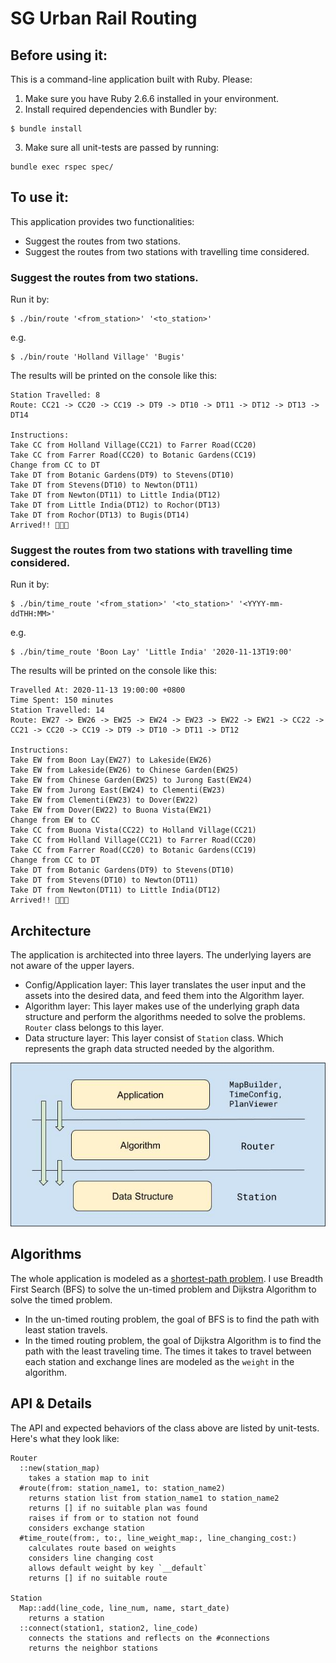 # SG Urban Rail Routing

## Before using it:

This is a command-line application built with Ruby. Please:

1. Make sure you have Ruby 2.6.6 installed in your environment.
2. Install required dependencies with Bundler by:

```
$ bundle install
```

3. Make sure all unit-tests are passed by running:

```
bundle exec rspec spec/
```

## To use it:

This application provides two functionalities:

- Suggest the routes from two stations.
- Suggest the routes from two stations with travelling time considered.


### Suggest the routes from two stations.

Run it by:

```
$ ./bin/route '<from_station>' '<to_station>'
```

e.g.

```
$ ./bin/route 'Holland Village' 'Bugis'
```

The results will be printed on the console like this:

```
Station Travelled: 8
Route: CC21 -> CC20 -> CC19 -> DT9 -> DT10 -> DT11 -> DT12 -> DT13 -> DT14

Instructions:
Take CC from Holland Village(CC21) to Farrer Road(CC20)
Take CC from Farrer Road(CC20) to Botanic Gardens(CC19)
Change from CC to DT
Take DT from Botanic Gardens(DT9) to Stevens(DT10)
Take DT from Stevens(DT10) to Newton(DT11)
Take DT from Newton(DT11) to Little India(DT12)
Take DT from Little India(DT12) to Rochor(DT13)
Take DT from Rochor(DT13) to Bugis(DT14)
Arrived!! 🥳🥳🥳
```

### Suggest the routes from two stations with travelling time considered.

Run it by:

```
$ ./bin/time_route '<from_station>' '<to_station>' '<YYYY-mm-ddTHH:MM>'
```

e.g.

```
$ ./bin/time_route 'Boon Lay' 'Little India' '2020-11-13T19:00'
```

The results will be printed on the console like this:

```
Travelled At: 2020-11-13 19:00:00 +0800
Time Spent: 150 minutes
Station Travelled: 14
Route: EW27 -> EW26 -> EW25 -> EW24 -> EW23 -> EW22 -> EW21 -> CC22 -> CC21 -> CC20 -> CC19 -> DT9 -> DT10 -> DT11 -> DT12

Instructions:
Take EW from Boon Lay(EW27) to Lakeside(EW26)
Take EW from Lakeside(EW26) to Chinese Garden(EW25)
Take EW from Chinese Garden(EW25) to Jurong East(EW24)
Take EW from Jurong East(EW24) to Clementi(EW23)
Take EW from Clementi(EW23) to Dover(EW22)
Take EW from Dover(EW22) to Buona Vista(EW21)
Change from EW to CC
Take CC from Buona Vista(CC22) to Holland Village(CC21)
Take CC from Holland Village(CC21) to Farrer Road(CC20)
Take CC from Farrer Road(CC20) to Botanic Gardens(CC19)
Change from CC to DT
Take DT from Botanic Gardens(DT9) to Stevens(DT10)
Take DT from Stevens(DT10) to Newton(DT11)
Take DT from Newton(DT11) to Little India(DT12)
Arrived!! 🥳🥳🥳
```

## Architecture

The application is architected into three layers. The underlying layers are not aware of the upper layers.

- Config/Application layer: This layer translates the user input and the assets into the desired data, and feed them into the Algorithm layer.
- Algorithm layer: This layer makes use of the underlying graph data structure and perform the algorithms needed to solve the problems. `Router` class belongs to this layer.
- Data structure layer: This layer consist of `Station` class. Which represents the graph data structed needed by the algorithm.

![](assets/layers.jpg)

## Algorithms
The whole application is modeled as a [shortest-path problem](https://en.wikipedia.org/wiki/Shortest_path_problem). I use Breadth First Search (BFS) to solve the un-timed problem and Dijkstra Algorithm to solve the timed problem.

- In the un-timed routing problem, the goal of BFS is to find the path with least station travels.
- In the timed routing problem, the goal of Dijkstra Algorithm is to find the path with the least traveling time. The times it takes to travel between each station and exchange lines are modeled as the `weight` in the algorithm.

## API & Details

The API and expected behaviors of the class above are listed by unit-tests. Here's what they look like:

```
Router
  ::new(station_map)
    takes a station map to init
  #route(from: station_name1, to: station_name2)
    returns station list from station_name1 to station_name2
    returns [] if no suitable plan was found
    raises if from or to station not found
    considers exchange station
  #time_route(from:, to:, line_weight_map:, line_changing_cost:)
    calculates route based on weights
    considers line changing cost
    allows default weight by key `__default`
    returns [] if no suitable route

Station
  Map::add(line_code, line_num, name, start_date)
    returns a station
  ::connect(station1, station2, line_code)
    connects the stations and reflects on the #connections
    returns the neighbor stations
```
